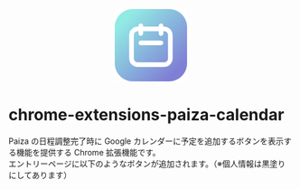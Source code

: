 <p align="center">
  <img src="https://raw.githubusercontent.com/Yuki-Sakaguchi/chrome-extensions-paiza-calendar/main/icons/extension_icon.png" alt="" />
</p>

# chrome-extensions-paiza-calendar
Paiza の日程調整完了時に Google カレンダーに予定を追加するボタンを表示する機能を提供する Chrome 拡張機能です。  
エントリーページに以下のようなボタンが追加されます。（※個人情報は黒塗りにしてあります）  

<p align="center">
  <img src="https://github.com/Yuki-Sakaguchi/chrome-extensions-paiza-calendar/assets/16290220/b4a31404-5480-45fb-b2ba-5d3253b0ea9e" alt="" width="600" />
</p>
